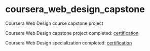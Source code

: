 # coursera_web_design_capstone
 Coursera Web Design course capstone project

Coursera Web Design capstone project completed: [certification](https://www.coursera.org/account/accomplishments/verify/X383MJH2FKA6)

Coursera Web Design specialization completed: [certification](https://www.coursera.org/account/accomplishments/specialization/6FS9GTHD59L4)